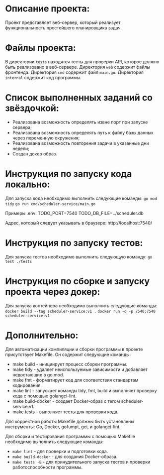 # Описание проекта:
Проект представляет веб-сервер, который реализует функциональность простейшего планировщика задач.

# Файлы проекта:
В директории `tests` находятся тесты для проверки API, которое должно быть реализовано в веб-сервере.
Директория `web` содержит файлы фронтенда.
Директория `cmd` содержит файл `main.go`.
Директория `internal` содержит код программы.

# Список выполненных заданий со звёздочкой:
- Реализована возможность определять извне порт при запуске сервера;
- Реализована возможность определять путь к файлу базы данных через переменную окружения;
- Реализована возможность повторения задачи в указанные дни недели;
- Создан докер образ.


# Инструкция по запуску кода локально:
Для запуска кода необходимо выполнить следующие команды:
`go mod tidy`
`go run cmd/scheduler-service/main.go`

Примеры .env:
TODO_PORT=7540
TODO_DB_FILE=../scheduler.db

Адрес, который следует указывать в браузере:
http://localhost:7540/


# Инструкция по запуску тестов:
Для запуска тестов необходимо выполнить следующую команду:
`go test ./tests`


# Инструкция по сборке и запуску проекта через докер:
Для запуска контейнера необходимо выполнить следующие команды:
`docker build --tag scheduler-service:v1 .`
`docker run -d -p 7540:7540 scheduler-service:v1`

# Дополнительно:
Для автоматизации компиляции и сборки программы в проекте присутствует Makefile.
Он содержит следующие команды:
- make build - инициирует процесс сборки программы.
- make tidy - удаляет неиспользуемые зависимости и добавляет недостающие в go.mod.
- make fmt - форматирует код для соответствия стандартам кодирования.
- make lint - запускает команды tidy, fmt, build и выполняет проверку кода с помощью golangci-lint.
- make build-docker - создает Docker-образ с тегом scheduler-service:v1.
- make tests - выполняет тесты для проверки кода.

Для корректной работы Makefile должны быть установлены инструменты: Go, Docker, gofumpt, gci, и golangci-lint.

Для сборки и тестирования программы с помощью Makefile необходимо выполнить следующие команды:
- `make lint` - для проверки и подготовки кода.
- `make build-docker` - для создания Docker-образа.
- `make tests -B` - для принудительного запуска тестов и проверки работоспособности программы.
